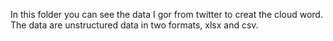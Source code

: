 In this folder you can see the data I gor from twitter to creat the cloud word. The data are unstructured data in two formats, xlsx and csv.
